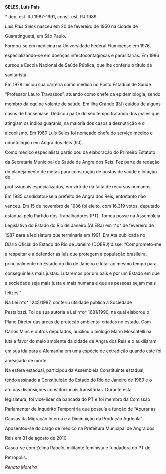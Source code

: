 **SELES, Luís Pais**



\* dep. est. RJ 1987-1991, const. est. RJ 1989.



*Luís Pais Seles* nasceu em 20 de fevereiro de 1950 na cidade de

Guaratinguetá, em São Paulo.



Formou-se em medicina na Universidade Federal Fluminense em 1976,

especializando-se em doenças infectocontagiosas e parasitárias. Em 1986

cursou a Escola Nacional de Saúde Pública, que lhe conferiu o título de

sanitarista.



Em 1978 iniciou sua carreira como médico no Posto Estadual de Saúde

“Professor Lauro Travassos”, atuando como chefe da epidemiologia, sendo

membro da equipe volante de saúde. Em Ilha Grande (RJ) cuidou de alguns

casos de hanseníase. Dedicou parte do seu tempo tratando dos males que

atingiam os índios guaranis, na maioria dos casos a desnutrição e o

alcoolismo. Em 1980 Luís Seles foi nomeado chefe do serviço médico e

odontológico em Angra dos Reis (RJ).



Como médico especialista participou da elaboração do Primeiro Estatuto

da Secretaria Municipal de Saúde de Angra dos Reis. Fez parte da redação

do planejamento de metas para construção de postos de saúde e lotação de

profissionais especializados, em virtude da falta de recursos humanos.



Em 1985 candidatou-se a prefeito de Angra dos Reis, entretanto não

venceu. Em 15 de novembro de 1986 foi eleito, com 16.319 votos, deputado

estadual pelo Partido dos Trabalhadores (PT). Tomou posse na Assembleia

Legislativa do Estado do Rio de Janeiro (ALERJ) em 1^o^ de fevereiro de

1987 para a legislatura que terminaria em 1991. Em Ata publicada no

Diário Oficial do Estado do Rio de Janeiro (DOERJ) disse: “Comprometo-me

a respeitar e a defender as leis que protegem a população brasileira,

principalmente no Estado do Rio de Janeiro e lutar ao mesmo tempo para

conseguir leis mais justas. Lutaremos por um país e por um Estado em que

a sociedade seja mais justa e mais humana e que as pessoas sejam mais

felizes.”



Na Lei n^o^ 1245/1987, conferiu utilidade pública à Sociedade

Pestalozzi. Foi de sua autoria a Lei n^o^ 1681/1990, na qual elaborou o

Plano Diretor das áreas de proteção ambiental criadas no estado. Com

Carlos Minc e outros deputados, auxiliou o biólogo Mário Moscatelli na

luta a favor do meio ambiente da cidade de Angra dos Reis e o auxiliaram

em sua ida para a Alemanha em uma espécie de extradição quando este foi

ameaçado de morte.



Na esfera estadual, participou da Assembleia Constituinte estadual,

tendo assinado a Constituição do Estado do Rio de Janeiro de 1989 e o

ato das disposições constitucionais transitórias. Durante esta

legislatura, foi vice-líder da bancada do PT e foi membro da Comissão

Parlamentar de Inquérito Temporária que possuía a função de “Apurar as

Causas da Migração Interna e a Diminuição da Produção Agrícola”.



Aposentou-se do cargo de médico na Prefeitura Municipal de Angra dos

Reis em 31 de agosto de 2010.



Casou-se com Zelma Rabelo, militante feminista e fundadora do PT de

Petrópolis.



*Renata Moreira*



